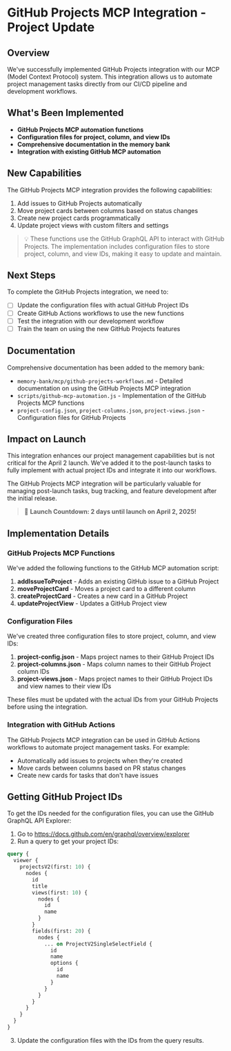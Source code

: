 # GitHub Projects MCP Integration - Project Update

## Overview

We've successfully implemented GitHub Projects integration with our MCP (Model Context Protocol) system. This integration allows us to automate project management tasks directly from our CI/CD pipeline and development workflows.

## What's Been Implemented

- **GitHub Projects MCP automation functions**
- **Configuration files for project, column, and view IDs**
- **Comprehensive documentation in the memory bank**
- **Integration with existing GitHub MCP automation**

## New Capabilities

The GitHub Projects MCP integration provides the following capabilities:

1. Add issues to GitHub Projects automatically
2. Move project cards between columns based on status changes
3. Create new project cards programmatically
4. Update project views with custom filters and settings

> 💡 These functions use the GitHub GraphQL API to interact with GitHub Projects. The implementation includes configuration files to store project, column, and view IDs, making it easy to update and maintain.

## Next Steps

To complete the GitHub Projects integration, we need to:

- [ ] Update the configuration files with actual GitHub Project IDs
- [ ] Create GitHub Actions workflows to use the new functions
- [ ] Test the integration with our development workflow
- [ ] Train the team on using the new GitHub Projects features

## Documentation

Comprehensive documentation has been added to the memory bank:

- `memory-bank/mcp/github-projects-workflows.md` - Detailed documentation on using the GitHub Projects MCP integration
- `scripts/github-mcp-automation.js` - Implementation of the GitHub Projects MCP functions
- `project-config.json`, `project-columns.json`, `project-views.json` - Configuration files for GitHub Projects

## Impact on Launch

This integration enhances our project management capabilities but is not critical for the April 2 launch. We've added it to the post-launch tasks to fully implement with actual project IDs and integrate it into our workflows.

The GitHub Projects MCP integration will be particularly valuable for managing post-launch tasks, bug tracking, and feature development after the initial release.

> 🚀 **Launch Countdown: 2 days until launch on April 2, 2025!**

## Implementation Details

### GitHub Projects MCP Functions

We've added the following functions to the GitHub MCP automation script:

1. **addIssueToProject** - Adds an existing GitHub issue to a GitHub Project
2. **moveProjectCard** - Moves a project card to a different column
3. **createProjectCard** - Creates a new card in a GitHub Project
4. **updateProjectView** - Updates a GitHub Project view

### Configuration Files

We've created three configuration files to store project, column, and view IDs:

1. **project-config.json** - Maps project names to their GitHub Project IDs
2. **project-columns.json** - Maps column names to their GitHub Project column IDs
3. **project-views.json** - Maps project names to their GitHub Project IDs and view names to their view IDs

These files must be updated with the actual IDs from your GitHub Projects before using the integration.

### Integration with GitHub Actions

The GitHub Projects MCP integration can be used in GitHub Actions workflows to automate project management tasks. For example:

- Automatically add issues to projects when they're created
- Move cards between columns based on PR status changes
- Create new cards for tasks that don't have issues

## Getting GitHub Project IDs

To get the IDs needed for the configuration files, you can use the GitHub GraphQL API Explorer:

1. Go to https://docs.github.com/en/graphql/overview/explorer
2. Run a query to get your project IDs:

```graphql
query {
  viewer {
    projectsV2(first: 10) {
      nodes {
        id
        title
        views(first: 10) {
          nodes {
            id
            name
          }
        }
        fields(first: 20) {
          nodes {
            ... on ProjectV2SingleSelectField {
              id
              name
              options {
                id
                name
              }
            }
          }
        }
      }
    }
  }
}
```

3. Update the configuration files with the IDs from the query results.
